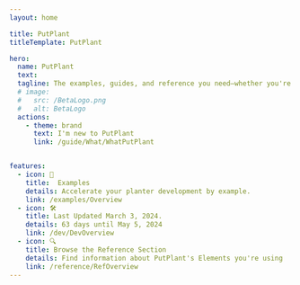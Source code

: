 ```yaml
---
layout: home

title: PutPlant
titleTemplate: PutPlant

hero: 
  name: PutPlant
  text: 
  tagline: The examples, guides, and reference you need—whether you're planting in the mountains of British Columbia, the wetlands of the Canadian Shield, or anywhere in between. Take advantage of these resources to develop your ability to plant faster and with higher quality.
  # image:
  #   src: /BetaLogo.png
  #   alt: BetaLogo
  actions:
    - theme: brand
      text: I'm new to PutPlant
      link: /guide/What/WhatPutPlant


features:
  - icon: 🌲
    title:  Examples
    details: Accelerate your planter development by example.
    link: /examples/Overview
  - icon: 🛠️
    title: Last Updated March 3, 2024.
    details: 63 days until May 5, 2024
    link: /dev/DevOverview
  - icon: 🔍
    title: Browse the Reference Section
    details: Find information about PutPlant's Elements you're using
    link: /reference/RefOverview
---
```


